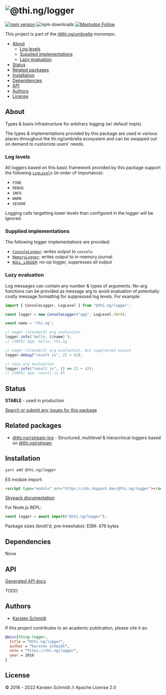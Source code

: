 <!-- This file is generated - DO NOT EDIT! -->

# ![@thi.ng/logger](https://media.thi.ng/umbrella/banners-20220914/thing-logger.svg?fe782804)

[![npm version](https://img.shields.io/npm/v/@thi.ng/logger.svg)](https://www.npmjs.com/package/@thi.ng/logger)
![npm downloads](https://img.shields.io/npm/dm/@thi.ng/logger.svg)
[![Mastodon Follow](https://img.shields.io/mastodon/follow/109331703950160316?domain=https%3A%2F%2Fmastodon.thi.ng&style=social)](https://mastodon.thi.ng/@toxi)

This project is part of the
[@thi.ng/umbrella](https://github.com/thi-ng/umbrella/) monorepo.

- [About](#about)
  - [Log levels](#log-levels)
  - [Supplied implementations](#supplied-implementations)
  - [Lazy evaluation](#lazy-evaluation)
- [Status](#status)
- [Related packages](#related-packages)
- [Installation](#installation)
- [Dependencies](#dependencies)
- [API](#api)
- [Authors](#authors)
- [License](#license)

## About

Types & basis infrastructure for arbitrary logging (w/ default impls).

The types & implementations provided by this package are used in various places
throughout the thi.ng/umbrella ecosystem and can be swapped out on demand to
customize users' needs.

### Log levels

All loggers based on this basic framework provided by this package support the
following [`LogLevel`](https://docs.thi.ng/umbrella/logger/enums/LogLevel.html)s
(in order of importance):

- `FINE`
- `DEBUG`
- `INFO`
- `WARN`
- `SEVERE`

Logging calls targetting lower levels than configured in the logger will be
ignored.

### Supplied implementations

The following logger implementations are provided:

- [`ConsoleLogger`](https://docs.thi.ng/umbrella/logger/classes/ConsoleLogger.html): writes output to `console`
- [`MemoryLogger`](https://docs.thi.ng/umbrella/logger/classes/MemoryLogger.html): writes output to in-memory journal
- [`NULL_LOGGER`](https://docs.thi.ng/umbrella/logger/modules.html#NULL_LOGGER): no-op logger, suppresses all output

### Lazy evaluation

Log messages can contain any number & types of arguments. No-arg functions can
be provided as message arg to avoid evaluation of potentially costly message
formatting for suppressed log levels. For example:

```ts
import { ConsoleLogger, LogLevel } from "@thi.ng/logger";

const logger = new ConsoleLogger("app", LogLevel.INFO);

const name = "thi.ng";

// eager (standard) arg evaluation
logger.info(`hello, ${name}`);
// [INFO] app: hello, thi.ng

// eager (standard) arg evaluation, but suppressed output
logger.debug("result is", 23 + 42);

// lazy arg evaluation
logger.info("result is", () => 23 + 42);
// [INFO] app: result is 65
```

## Status

**STABLE** - used in production

[Search or submit any issues for this package](https://github.com/thi-ng/umbrella/issues?q=%5Blogger%5D+in%3Atitle)

## Related packages

- [@thi.ng/rstream-log](https://github.com/thi-ng/umbrella/tree/develop/packages/rstream-log) - Structured, multilevel & hierarchical loggers based on [@thi.ng/rstream](https://github.com/thi-ng/umbrella/tree/develop/packages/rstream)

## Installation

```bash
yarn add @thi.ng/logger
```

ES module import:

```html
<script type="module" src="https://cdn.skypack.dev/@thi.ng/logger"></script>
```

[Skypack documentation](https://docs.skypack.dev/)

For Node.js REPL:

```js
const logger = await import("@thi.ng/logger");
```

Package sizes (brotli'd, pre-treeshake): ESM: 476 bytes

## Dependencies

None

## API

[Generated API docs](https://docs.thi.ng/umbrella/logger/)

TODO

## Authors

- [Karsten Schmidt](https://thi.ng)

If this project contributes to an academic publication, please cite it as:

```bibtex
@misc{thing-logger,
  title = "@thi.ng/logger",
  author = "Karsten Schmidt",
  note = "https://thi.ng/logger",
  year = 2016
}
```

## License

&copy; 2016 - 2022 Karsten Schmidt // Apache License 2.0
